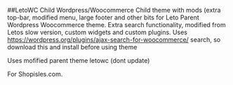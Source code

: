 ##LetoWC Child
Wordpress/Woocommerce
Child theme with mods (extra top-bar, modified menu, large footer and other bits for Leto Parent Wordpress Woocommerce theme.
Extra search functionality, modified from Letos slow version, custom widgets and custom plugins.
Uses https://wordpress.org/plugins/ajax-search-for-woocommerce/ search, so download this and install before using theme

Uses mofified parent theme letowc  (dont update)

For Shopisles.com.

